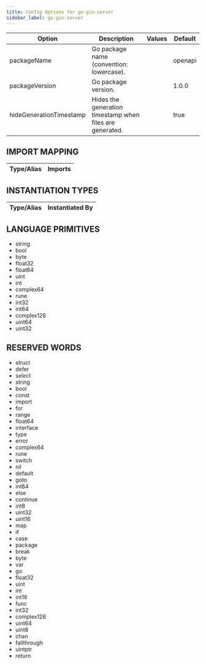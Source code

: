```yaml
---
title: Config Options for go-gin-server
sidebar_label: go-gin-server
---
```


| Option | Description | Values | Default |
| ------ | ----------- | ------ | ------- |
|packageName|Go package name (convention: lowercase).| |openapi|
|packageVersion|Go package version.| |1.0.0|
|hideGenerationTimestamp|Hides the generation timestamp when files are generated.| |true|

## IMPORT MAPPING

| Type/Alias | Imports |
| ---------- | ------- |


## INSTANTIATION TYPES

| Type/Alias | Instantiated By |
| ---------- | --------------- |


## LANGUAGE PRIMITIVES

<ul data-columns="2" style="list-style-type: disc;-webkit-columns:2;-moz-columns:2;columns:2;-moz-column-fill:auto;column-fill:auto"><li>string</li>
<li>bool</li>
<li>byte</li>
<li>float32</li>
<li>float64</li>
<li>uint</li>
<li>int</li>
<li>complex64</li>
<li>rune</li>
<li>int32</li>
<li>int64</li>
<li>complex128</li>
<li>uint64</li>
<li>uint32</li>
</ul>

## RESERVED WORDS

<ul data-columns="2" style="list-style-type: disc;-webkit-columns:2;-moz-columns:2;columns:2;-moz-column-fill:auto;column-fill:auto"><li>struct</li>
<li>defer</li>
<li>select</li>
<li>string</li>
<li>bool</li>
<li>const</li>
<li>import</li>
<li>for</li>
<li>range</li>
<li>float64</li>
<li>interface</li>
<li>type</li>
<li>error</li>
<li>complex64</li>
<li>rune</li>
<li>switch</li>
<li>nil</li>
<li>default</li>
<li>goto</li>
<li>int64</li>
<li>else</li>
<li>continue</li>
<li>int8</li>
<li>uint32</li>
<li>uint16</li>
<li>map</li>
<li>if</li>
<li>case</li>
<li>package</li>
<li>break</li>
<li>byte</li>
<li>var</li>
<li>go</li>
<li>float32</li>
<li>uint</li>
<li>int</li>
<li>int16</li>
<li>func</li>
<li>int32</li>
<li>complex128</li>
<li>uint64</li>
<li>uint8</li>
<li>chan</li>
<li>fallthrough</li>
<li>uintptr</li>
<li>return</li>
</ul>
